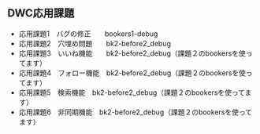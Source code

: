 ## DWC応用課題

- 応用課題1　バグの修正　　bookers1-debug
- 応用課題2　穴埋め問題　　bk2-before2_debug
- 応用課題3　いいね機能　　bk2-before2_debug（課題２のbookersを使ってます）
- 応用課題4　フォロー機能　bk2-before2_debug（課題２のbookersを使ってます）
- 応用課題5　検索機能　bk2-before2_debug（課題２のbookersを使ってます）
- 応用課題6　非同期機能　bk2-before2_debug（課題２のbookersを使ってます）
